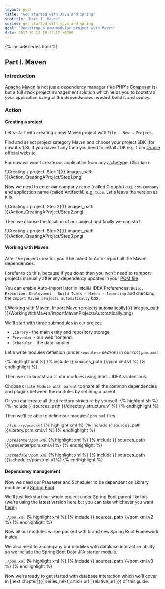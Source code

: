 ```yaml
---
layout: post
title: "Get started with Java and Spring"
subtitle: "Part I. Maven"
series: get_started_with_java_and_spring
goal: "Bootstrap a new modular project with Maven"
date: 2017-10-12 18:47:27 +0300
---
```

{% include series.html %}

## Part I. Maven
### Introduction
[Apache Maven](https://maven.apache.org/) is not just a dependency manager (like PHP's 
[Composer](https://getcomposer.org/) is) but a full stack project management solution which helps you to bootstrap 
your application using all the dependencies needed, build it and deploy.

### Action
#### Creating a project
Let's start with creating a new Maven project with `File → New → Project…`

Find and select project category Maven and choose your project SDK (for now it's 1.8).
If you haven't any then you need to install JDK e.g. from 
[Oracle official website](http://www.oracle.com/technetwork/java/javase/downloads/index.html). 

For now we won't create our application from any
[archetype](https://maven.apache.org/guides/introduction/introduction-to-archetypes.html). Click `Next`.

![Creating a project. Step 1]({{ images_path }}/Action_CreatingAProject/Step1.png)

Now we need to enter our company name (called GroupId) e.g. `com.company` and application name (called ArtifactId) e.g.
`tube`. Let's leave the version as it is.

![Creating a project. Step 2]({{ images_path }}/Action_CreatingAProject/Step2.png)

Then we choose the location of our project and finally we can start.

![Creating a project. Step 3]({{ images_path }}/Action_CreatingAProject/Step3.png)

#### Working with Maven
After the project creation you'll be asked to Auto-Import all the Maven dependencies.

I prefer to do this, because if you do so then you won't need to reimport projects manually after any dependency
updates in your [POM file](https://maven.apache.org/guides/introduction/introduction-to-the-pom.html).

You can enable Auto-Import later in IntelliJ IDEA Preferences: `Build, Execution, Deployment → Build Tools → Maven →
Importing` and checking the `Import Maven projects automatically` box.

![Working with Maven. Import Maven projects automatically]({{ images_path }}/WorkingWithMaven/ImportMavenProjectsAutomatically.png)

We'll start with three submodules in our project:
* `Library` - the main entity and repository storage.
* `Presenter` - our web frontend.
* `Scheduler` - the data handler.

Let's write modules definition (under `<modules>` section) in our root _`pom.xml`_:

{% highlight xml %}
{% include {{ sources_path }}/pom.xml.v1 %}
{% endhighlight %}

Then we can bootstrap all our modules using IntelliJ IDEA's intentions.

Choose `Create Module with parent` to share all the common dependencies and plugins between the modules by defining
a parent.

Or you can create all the directory structure by yourself:
{% highlight sh %}
{% include {{ sources_path }}/directory_structure.v1 %}
{% endhighlight %}

Then we'll be able to define our modules' `pom.xml` files.

_`./library/pom.xml`_
{% highlight xml %}
{% include {{ sources_path }}/library/pom.xml.v1 %}
{% endhighlight %}

_`./presenter/pom.xml`_
{% highlight xml %}
{% include {{ sources_path }}/presenter/pom.xml.v1 %}
{% endhighlight %}

_`./scheduler/pom.xml`_
{% highlight xml %}
{% include {{ sources_path }}/scheduler/pom.xml.v1 %}
{% endhighlight %}

#### Dependency management
Now we need our Presenter and Scheduler to be dependent on Library module and
[Spring Boot](https://projects.spring.io/spring-boot/).

We'll just kickstart our whole project under Spring Boot parent like this (we're using the latest version here but you
can take whichever you want [here](https://projects.spring.io/spring-boot/#quick-start)):

_`./pom.xml`_
{% highlight xml %}
{% include {{ sources_path }}/pom.xml.v2 %}
{% endhighlight %}

Now all our modules will be packed with brand new Spring Boot Framework inside. 

We also need to accompany our modules with database interaction ability so we include the Spring Boot Data JPA starter
module.

_`./pom.xml`_
{% highlight xml %}
{% include {{ sources_path }}/pom.xml.v3 %}
{% endhighlight %}

Now we're ready to get started with database interaction which we'll cover in [next chapter]({{ series_next_article.url | relative_url }}) of this guide.
